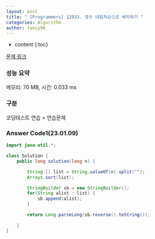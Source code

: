 ```yaml
---
layout: post
title: " [Programmers] 12933. 정수 내림차순으로 배치하기 "
categories: Algorithm
author: fancy96
---
```

* content
{:toc}

[문제 링크](https://school.programmers.co.kr/learn/courses/30/lessons/12933)

### 성능 요약

메모리: 70 MB, 시간: 0.033 ms

### 구분

코딩테스트 연습 > 연습문제

### Answer Code1(23.01.09)

``` java
import java.util.*;

class Solution {
    public long solution(long n) {

        String [] list = String.valueOf(n).split("");
        Arrays.sort(list);

        StringBuilder sb = new StringBuilder();
        for(String alist : list) {
            sb.append(alist);
        }

        return Long.parseLong(sb.reverse().toString());

    }
}
```

